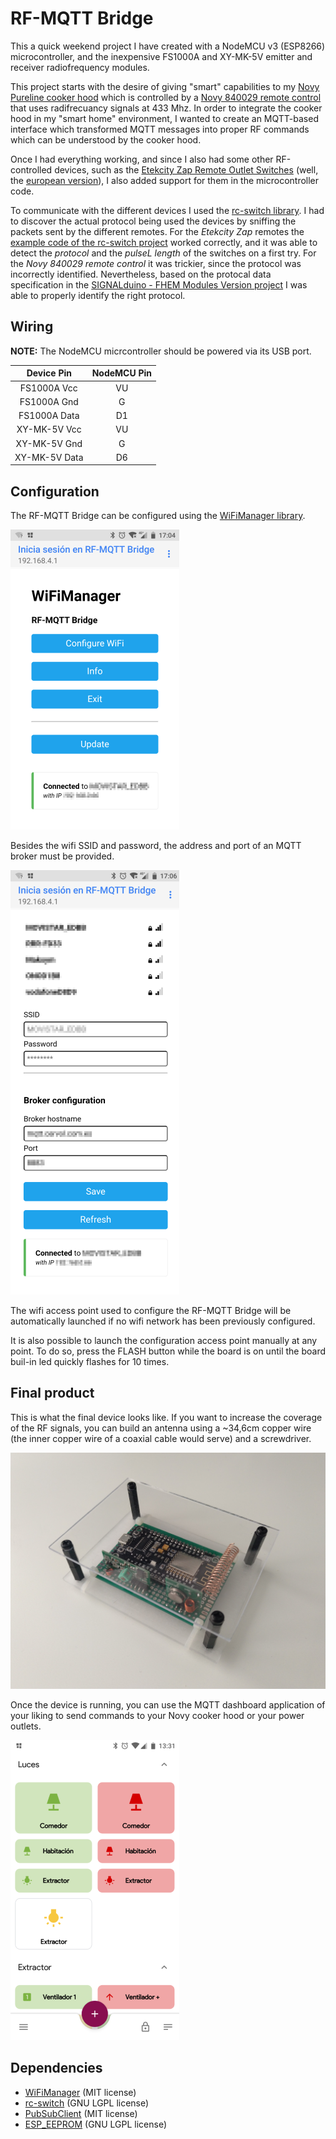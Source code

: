 # RF-MQTT Bridge

This a quick weekend project I have created with a NodeMCU v3 (ESP8266) microcontroller, and the inexpensive FS1000A and XY-MK-5V emitter and receiver radiofrequency modules.

This project starts with the desire of giving "smart" capabilities to my [Novy Pureline cooker hood](https://www.novy.com/products/cooker-hoods/) which is controlled by a [Novy 840029 remote control](https://www.novy.com/products/accessories/remote-control/remote-control/840029/) that uses radifrecuancy signals at 433 Mhz. In order to integrate the cooker hood in my "smart home" environment, I wanted to create an MQTT-based interface which transformed MQTT messages into proper RF commands which can be understood by the cooker hood.

Once I had everything working, and since I also had some other RF-controlled devices, such as the [Etekcity Zap Remote Outlet Switches](https://www.etekcity.com/products/remote-outlet-zap-5lx-s) (well, the [european version](https://www.amazon.es/dp/B016I3TZ58)), I also added support for them in the microcontroller code.

To communicate with the different devices I used the [rc-switch library](https://github.com/sui77/rc-switch). I had to discover the actual protocol being used the devices by sniffing the packets sent by the different remotes. For the *Etekcity Zap* remotes the [example code of the rc-switch project](https://github.com/sui77/rc-switch/tree/master/examples/ReceiveDemo_Advanced) worked correctly, and it was able to detect the *protocol* and the *pulseL length* of the switches on a first try. For the *Novy 840029 remote control* it was trickier, since the protocol was incorrectly identified. Nevertheless, based on the protocal data specification in the [SIGNALduino - FHEM Modules Version project](https://github.com/RFD-FHEM/RFFHEM/blob/8f37152d0a98301b05968c563a1f37beea8949cd/FHEM/lib/SD_ProtocolData.pm#L2321) I was able to properly identify the right protocol.

## Wiring

**NOTE:** The NodeMCU micrcontroller should be powered via its USB port.

| Device Pin    | NodeMCU Pin |
|:-------------:|:-----------:|
| FS1000A Vcc   | VU          |
| FS1000A Gnd   | G           |
| FS1000A Data  | D1          |
| XY-MK-5V Vcc  | VU          |
| XY-MK-5V Gnd  | G           |
| XY-MK-5V Data | D6          |

## Configuration

The RF-MQTT Bridge can be configured using the [WiFiManager library](https://github.com/tzapu/WiFiManager).

![WiFiManager home screen](doc/config-home.png)

Besides the wifi SSID and password, the address and port of an MQTT broker must be provided.

![WiFiManager home screen](doc/config-form.png)

The wifi access point used to configure the RF-MQTT Bridge will be automatically launched if no wifi network has been previously configured.

It is also possible to launch the configuration access point manually at any point. To do so, press the FLASH button while the board is on until the board buil-in led quickly flashes for 10 times. 

## Final product

This is what the final device looks like. If you want to increase the coverage of the RF signals, you can build an antenna using a ~34,6cm copper wire (the inner copper wire of a coaxial cable would serve) and a screwdriver.

![Finished board](doc/board.jpg)

Once the device is running, you can use the MQTT dashboard application of your liking to send commands to your Novy cooker hood or your power outlets.

![Example dashboard](doc/example-dashboard.png)

## Dependencies

* [WiFiManager](https://github.com/tzapu/WiFiManager) (MIT license)
* [rc-switch](https://github.com/sui77/rc-switch) (GNU LGPL license)
* [PubSubClient](https://github.com/knolleary/pubsubclient) (MIT license)
* [ESP_EEPROM](https://github.com/jwrw/ESP_EEPROM) (GNU LGPL license)